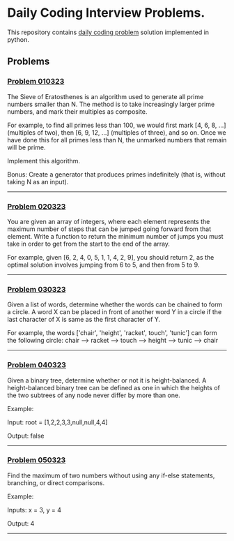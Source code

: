 # Daily Coding Interview Problems.
This repository contains [daily coding problem](https://www.dailycodingproblem.com/) solution implemented in python.

## Problems
### [Problem 010323](solutions/dcp_01_03.py)

The Sieve of Eratosthenes is an algorithm used to generate all prime numbers smaller than N. 
The method is to take increasingly larger prime numbers, and mark their multiples as composite.

For example, to find all primes less than 100, we would first mark [4, 6, 8, ...] (multiples of two), 
then [6, 9, 12, ...] (multiples of three), and so on. Once we have done this for all primes less than N, 
the unmarked numbers that remain will be prime.

Implement this algorithm.

Bonus: Create a generator that produces primes indefinitely (that is, without taking N as an input).

---
### [Problem 020323](solutions/dcp_02_03.py)

You are given an array of integers, where each element represents the maximum number of steps that can be jumped going forward from that element. Write a function to return the minimum number of jumps you must take in order to get from the start to the end of the array.

For example, given [6, 2, 4, 0, 5, 1, 1, 4, 2, 9], you should return 2, as the optimal solution involves jumping from 6 to 5, and then from 5 to 9.

---
### [Problem 030323](solutions/dcp_03_03.py)

Given a list of words, determine whether the words can be chained to form a circle. 
A word X can be placed in front of another word Y in a circle if the last character of X is same as the first character of Y.

For example, the words ['chair', 'height', 'racket', touch', 'tunic'] 
can form the following circle: chair --> racket --> touch --> height --> tunic --> chair

---
### [Problem 040323](solutions/dcp_04_03.py)

Given a binary tree, determine whether or not it is height-balanced. A height-balanced binary tree can 
be defined as one in which the heights of the two subtrees of any node never differ by more than one.

Example:

Input: root = [1,2,2,3,3,null,null,4,4]

Output: false


---
### [Problem 050323](solutions/dcp_05_03.py)

Find the maximum of two numbers without using any if-else statements, branching, or direct comparisons.

Example:

Inputs: x = 3, y = 4

Output: 4


---

